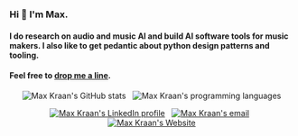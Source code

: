 
### Hi 👋 I'm Max. 
#### I do research on audio and music AI and build AI software tools for music makers. I also like to get pedantic about python design patterns and tooling.
#### Feel free to [drop me a line](mailto:max@koil.re). 

<p align="center">
  <img style="display:inline-block" src="https://github-readme-stats.vercel.app/api?username=mxkrn&show_icons=true&count_private=true&include_all_commits=true" alt="Max Kraan's GitHub stats"/>
  &nbsp;
  <img style="display:inline-block" src="https://github-readme-stats.vercel.app/api/top-langs/?username=mxkrn&hide=HTML,%20Jupyter%20Notebook,%20Smarty&langs_count=7&layout=compact" alt="Max Kraan's programming languages"/>
</p>

<p align="center">
  <a href="https://www.linkedin.com/in/mxkrn/" target="_blank"><img src="https://img.shields.io/badge/LinkedIn-0077B5?style=for-the-badge&logo=linkedin&logoColor=white" alt="Max Kraan's LinkedIn profile"/></a>
  &nbsp;
  <a href="mailto:max@koil.re" target="_blank"><img src="https://img.shields.io/badge/Gmail-D14836?style=for-the-badge&logo=gmail&logoColor=white" alt="Max Kraan's email"/></a>
  &nbsp;
  <a href="https://koil.re/" target="_blank"><img src="https://img.shields.io/badge/Website-000000?style=for-the-badge" alt="Max Kraan's Website"/></a>
</p>

<!--
**mxkrn/mxkrn** is a ✨ _special_ ✨ repository because its `README.md` (this file) appears on your GitHub profile.

Here are some ideas to get you started:

- 🔭 I’m currently working on ...
- 🌱 I’m currently learning ...
- 👯 I’m looking to collaborate on ...
- 🤔 I’m looking for help with ...
- 💬 Ask me about ...
- 📫 How to reach me: ...
- 😄 Pronouns: ...
- ⚡ Fun fact: ...
-->
